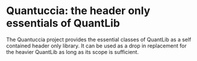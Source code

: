 
Quantuccia: the header only essentials of QuantLib
===============================================================

The Quantuccia project provides the essential classes of QuantLib as a
self contained header only library. It can be used as a drop in
replacement for the heavier QuantLib as long as its scope is
sufficient.